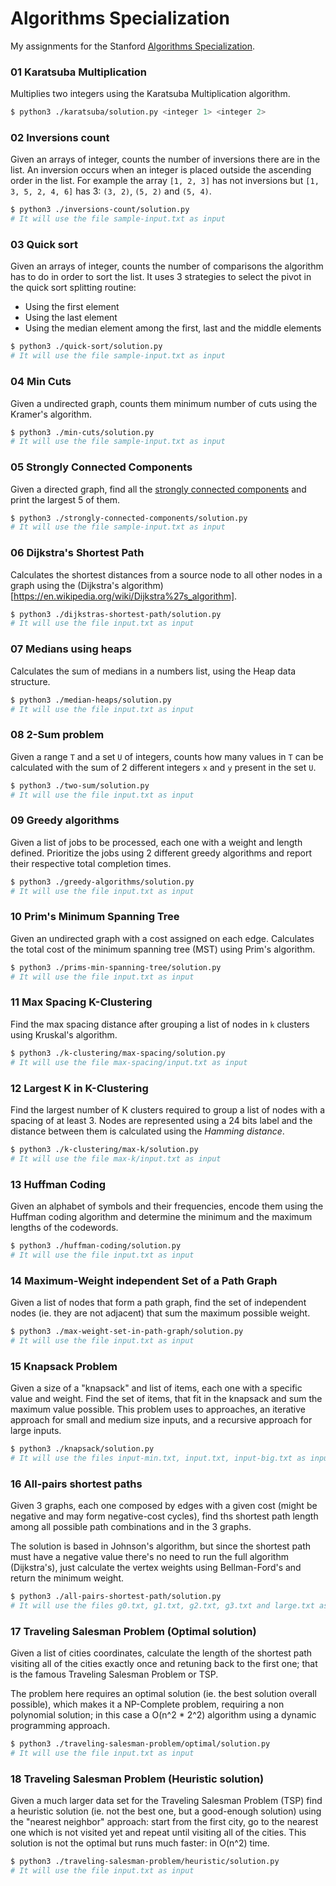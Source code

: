 # Algorithms Specialization

My assignments for the Stanford [Algorithms Specialization](https://www.coursera.org/specializations/algorithms).

### 01 Karatsuba Multiplication

Multiplies two integers using the Karatsuba Multiplication algorithm.

```sh
$ python3 ./karatsuba/solution.py <integer 1> <integer 2>
```

### 02 Inversions count

Given an arrays of integer, counts the number of inversions there are in the list. An inversion occurs when an integer is placed outside the ascending order in the list. For example the array `[1, 2, 3]` has not inversions but `[1, 3, 5, 2, 4, 6]` has 3: `(3, 2)`, `(5, 2)` and `(5, 4)`.

```sh
$ python3 ./inversions-count/solution.py
# It will use the file sample-input.txt as input
```

### 03 Quick sort

Given an arrays of integer, counts the number of comparisons the algorithm has to do in order to sort the list. It uses 3 strategies to select the pivot in the quick sort splitting routine:

* Using the first element
* Using the last element
* Using the median element among the first, last and the middle elements

```sh
$ python3 ./quick-sort/solution.py
# It will use the file sample-input.txt as input
```

### 04 Min Cuts

Given a undirected graph, counts them minimum number of cuts using the Kramer's algorithm.

```sh
$ python3 ./min-cuts/solution.py
# It will use the file sample-input.txt as input
```

### 05 Strongly Connected Components

Given a directed graph, find all the [strongly connected components](https://www.geeksforgeeks.org/strongly-connected-components/) and print the largest 5 of them.

```sh
$ python3 ./strongly-connected-components/solution.py
# It will use the file sample-input.txt as input
```

### 06 Dijkstra's Shortest Path

Calculates the shortest distances from a source node to all other nodes in a graph using the (Dijkstra's algorithm)[https://en.wikipedia.org/wiki/Dijkstra%27s_algorithm].

```sh
$ python3 ./dijkstras-shortest-path/solution.py
# It will use the file input.txt as input
```

### 07 Medians using heaps

Calculates the sum of medians in a numbers list, using the Heap data structure.

```sh
$ python3 ./median-heaps/solution.py
# It will use the file input.txt as input
```

### 08 2-Sum problem

Given a range `T` and a set `U` of integers, counts how many values in `T` can be calculated with the sum of 2 different integers `x` and `y` present in the set `U`.

```sh
$ python3 ./two-sum/solution.py
# It will use the file input.txt as input
```

### 09 Greedy algorithms

Given a list of jobs to be processed, each one with a weight and length defined. Prioritize the jobs using 2 different greedy algorithms and report their respective total completion times.

```sh
$ python3 ./greedy-algorithms/solution.py
# It will use the file input.txt as input
```

### 10 Prim's Minimum Spanning Tree

Given an undirected graph with a cost assigned on each edge. Calculates the total cost of the minimum spanning tree (MST) using Prim's algorithm.

```sh
$ python3 ./prims-min-spanning-tree/solution.py
# It will use the file input.txt as input
```

### 11 Max Spacing K-Clustering

Find the max spacing distance after grouping a list of nodes in `k` clusters using Kruskal's algorithm.

```sh
$ python3 ./k-clustering/max-spacing/solution.py
# It will use the file max-spacing/input.txt as input
```

### 12 Largest K in K-Clustering

Find the largest number of K clusters required to group a list of nodes with a spacing of at least 3. Nodes are represented using a 24 bits label and the distance between them is calculated using the _Hamming distance_.

```sh
$ python3 ./k-clustering/max-k/solution.py
# It will use the file max-k/input.txt as input
```

### 13 Huffman Coding

Given an alphabet of symbols and their frequencies, encode them using the Huffman coding algorithm and determine the minimum and the maximum lengths of the codewords.

```sh
$ python3 ./huffman-coding/solution.py
# It will use the file input.txt as input
```

### 14 Maximum-Weight independent Set of a Path Graph

Given a list of nodes that form a path graph, find the set of independent nodes (ie. they are not adjacent) that sum the maximum possible weight.

```sh
$ python3 ./max-weight-set-in-path-graph/solution.py
# It will use the file input.txt as input
```

### 15 Knapsack Problem

Given a size of a "knapsack" and list of items, each one with a specific value and weight. Find the set of items, that fit in the knapsack and sum the maximum value possible.
This problem uses to approaches, an iterative approach for small and medium size inputs, and a recursive approach for large inputs.

```sh
$ python3 ./knapsack/solution.py
# It will use the files input-min.txt, input.txt, input-big.txt as inputs
```

### 16 All-pairs shortest paths

Given 3 graphs, each one composed by edges with a given cost (might be negative and may form negative-cost cycles), find ths shortest path length among all possible path combinations and in the 3 graphs.

The solution is based in Johnson's algorithm, but since the shortest path must have a negative value there's no need to run the full algorithm (Dijkstra's), just calculate the vertex weights using Bellman-Ford's and return the minimum weight.

```sh
$ python3 ./all-pairs-shortest-path/solution.py
# It will use the files g0.txt, g1.txt, g2.txt, g3.txt and large.txt as inputs
```

### 17 Traveling Salesman Problem (Optimal solution)

Given a list of cities coordinates, calculate the length of the shortest path visiting all of the cities exactly once and retuning back to the first one; that is the famous Traveling Salesman Problem or TSP.

The problem here requires an optimal solution (ie. the best solution overall possible), which makes it a NP-Complete problem, requiring a non polynomial solution; in this case a O(n^2 * 2^2) algorithm using a dynamic programming approach.

```sh
$ python3 ./traveling-salesman-problem/optimal/solution.py
# It will use the file input.txt as input
```

### 18 Traveling Salesman Problem (Heuristic solution)

Given a much larger data set for the Traveling Salesman Problem (TSP) find a heuristic solution (ie. not the best one, but a good-enough solution) using the "nearest neighbor" approach: start from the first city, go to the nearest one which is not visited yet and repeat until visiting all of the cities. This solution is not the optimal but runs much faster: in O(n^2) time.

```sh
$ python3 ./traveling-salesman-problem/heuristic/solution.py
# It will use the file input.txt as input
```
